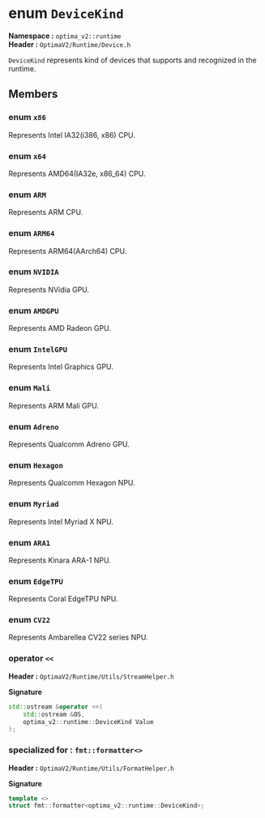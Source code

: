 enum `DeviceKind`
=================
__Namespace :__ `optima_v2::runtime`  
__Header :__ `OptimaV2/Runtime/Device.h`

`DeviceKind` represents kind of devices that supports and recognized in the runtime.

## Members
### enum `x86` 
Represents Intel IA32(i386, x86) CPU.

### enum `x64` 
Represents AMD64(IA32e, x86_64) CPU.

### enum `ARM` 
Represents ARM CPU.

### enum `ARM64`
Represents ARM64(AArch64) CPU.

### enum `NVIDIA`
Represents NVidia GPU.

### enum `AMDGPU`
Represents AMD Radeon GPU.

### enum `IntelGPU`
Represents Intel Graphics GPU.

### enum `Mali`
Represents ARM Mali GPU.

### enum `Adreno`
Represents Qualcomm Adreno GPU.

### enum `Hexagon`
Represents Qualcomm Hexagon NPU.

### enum `Myriad`
Represents Intel Myriad X NPU.

### enum `ARA1`
Represents Kinara ARA-1 NPU.

### enum `EdgeTPU`
Represents Coral EdgeTPU NPU.

### enum `CV22`
Represents Ambarellea CV22 series NPU.

### operator `<<`
__Header :__ `OptimaV2/Runtime/Utils/StreamHelper.h`

__Signature__
``` cpp
std::ostream &operator <<(
    std::ostream &OS,
    optima_v2::runtime::DeviceKind Value
);
```

### specialized for : `fmt::formatter<>`
__Header :__ `OptimaV2/Runtime/Utils/FormatHelper.h`

__Signature__
``` cpp
template <>
struct fmt::formatter<optima_v2::runtime::DeviceKind>;
```
